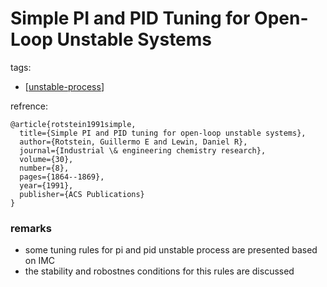 # Simple PI and PID Tuning for Open-Loop Unstable Systems
tags:
- [[unstable-process]]

refrence:
```
@article{rotstein1991simple,
  title={Simple PI and PID tuning for open-loop unstable systems},
  author={Rotstein, Guillermo E and Lewin, Daniel R},
  journal={Industrial \& engineering chemistry research},
  volume={30},
  number={8},
  pages={1864--1869},
  year={1991},
  publisher={ACS Publications}
}
```

### remarks
- some tuning rules for pi and pid unstable process are presented based on IMC
- the stability and robostnes conditions for this rules are discussed


[//begin]: # "Autogenerated link references for markdown compatibility"
[unstable-process]: ../unstable-process "Open Loop Unstable PID tuning"
[//end]: # "Autogenerated link references"